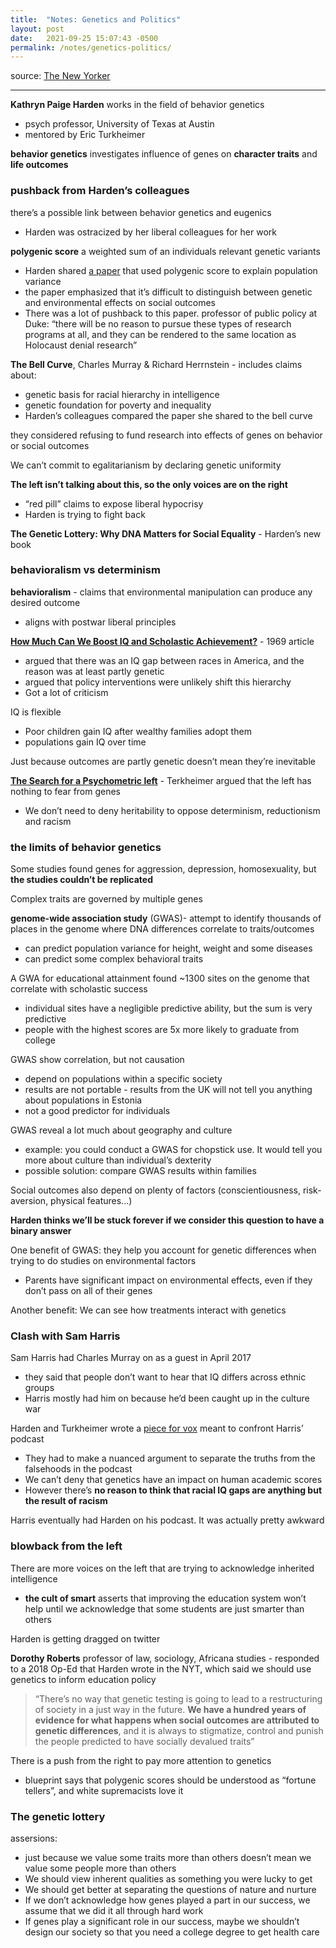 ```yaml
---
title:  "Notes: Genetics and Politics"
layout: post
date:   2021-09-25 15:07:43 -0500
permalink: /notes/genetics-politics/
---
```


source: [The New Yorker](https://www.newyorker.com/magazine/2021/09/13/can-progressives-be-convinced-that-genetics-matters)

---

**Kathryn Paige Harden** works in the field of behavior genetics

- psych professor, University of Texas at Austin
- mentored by Eric Turkheimer

**behavior genetics** investigates influence of genes on **character traits** and **life outcomes**

### pushback from Harden’s colleagues

there’s a possible link between behavior genetics and eugenics

- Harden was ostracized by her liberal colleagues for her work

**polygenic score** a weighted sum of an individuals relevant genetic variants

- Harden shared [a paper](https://journals.sagepub.com/doi/abs/10.1177/0956797616643070) that used polygenic score to explain population variance
- the paper emphasized that it’s difficult to distinguish between genetic and environmental effects on social outcomes
- There was a lot of pushback to this paper. professor of public policy at Duke: “there will be no reason to pursue these types of research programs at all, and they can be rendered to the same location as Holocaust denial research”

**The Bell Curve**, Charles Murray & Richard Herrnstein - includes claims about:

- genetic basis for racial hierarchy in intelligence
- genetic foundation for poverty and inequality
- Harden’s colleagues compared the paper she shared to the bell curve

they considered refusing to fund research into effects of genes on behavior or social outcomes

We can’t commit to egalitarianism by declaring genetic uniformity

**The left isn’t talking about this, so the only voices are on the right**

- “red pill” claims to expose liberal hypocrisy
- Harden is trying to fight back

**The Genetic Lottery: Why DNA Matters for Social Equality** - Harden’s new book

### **behavioralism vs determinism**

**behavioralism** - claims that environmental manipulation can produce any desired outcome

- aligns with postwar liberal principles

**[How Much Can We Boost IQ and Scholastic Achievement?](https://en.wikipedia.org/wiki/How_Much_Can_We_Boost_IQ_and_Scholastic_Achievement%3F)** - 1969 article

- argued that there was an IQ gap between races in America, and the reason was at least partly genetic
- argued that policy interventions were unlikely shift this hierarchy
- Got a lot of criticism

IQ is flexible

- Poor children gain IQ after wealthy families adopt them
- populations gain IQ over time

Just because outcomes are partly genetic doesn’t mean they’re inevitable

[**The Search for a Psychometric left**](https://www.gwern.net/docs/iq/1997-turkheimer.pdf) - Terkheimer argued that the left has nothing to fear from genes

- We don’t need to deny heritability to oppose determinism, reductionism and racism

### the limits of behavior genetics

Some studies found genes for aggression, depression, homosexuality, but **the studies couldn’t be replicated**

Complex traits are governed by multiple genes

**genome-wide association study** (GWAS)- attempt to identify thousands of places in the genome where DNA differences correlate to traits/outcomes

- can predict population variance for height, weight and some diseases
- can predict some complex behavioral traits

A GWA for educational attainment found ~1300 sites on the genome that correlate with scholastic success

- individual sites have a negligible predictive ability, but the sum is very predictive
- people with the highest scores are 5x more likely to graduate from college

GWAS show correlation, but not causation

- depend on populations within a specific society
- results are not portable - results from the UK will not tell you anything about populations in Estonia
- not a good predictor for individuals

GWAS reveal a lot much about geography and culture

- example: you could conduct a GWAS for chopstick use. It would tell you more about culture than individual’s dexterity
- possible solution: compare GWAS results within families

Social outcomes also depend on plenty of factors (conscientiousness, risk-aversion, physical features...)

**Harden thinks we’ll be stuck forever if we consider this question to have a binary answer**

One benefit of GWAS: they help you account for genetic differences when trying to do studies on environmental factors

- Parents have significant impact on environmental effects, even if they don’t pass on all of their genes

Another benefit: We can see how treatments interact with genetics

### Clash with Sam Harris

Sam Harris had Charles Murray on as a guest in April 2017

- they said that people don’t want to hear that IQ differs across ethnic groups
- Harris mostly had him on because he’d been caught up in the culture war

Harden and Turkheimer wrote a [piece for vox](https://www.vox.com/the-big-idea/2017/5/18/15655638/charles-murray-race-iq-sam-harris-science-free-speech) meant to confront Harris’ podcast

- They had to make a nuanced argument to separate the truths from the falsehoods in the podcast
- We can’t deny that genetics have an impact on human academic scores
- However there’s **no reason to think that racial IQ gaps are anything but the result of racism**

Harris eventually had Harden on his podcast. It was actually pretty awkward

### blowback from the left

There are more voices on the left that are trying to acknowledge inherited intelligence

- **the cult of smart** asserts that improving the education system won’t help until we acknowledge that some students are just smarter than others

Harden is getting dragged on twitter

**Dorothy Roberts** professor of law, sociology, Africana studies - responded to a 2018 Op-Ed that Harden wrote in the NYT, which said we should use genetics to inform education policy

> “There’s no way that genetic testing is going to lead to a restructuring of society in a just way in the future. **We have a hundred years of evidence for what happens when social outcomes are attributed to genetic differences**, and it is always to stigmatize, control and punish the people predicted to have socially devalued traits”
> 

There is a push from the right to pay more attention to genetics

- blueprint says that polygenic scores should be understood as “fortune tellers”, and white supremacists love it

### The genetic lottery

assersions:

- just because we value some traits more than others doesn’t mean we value some people more than others
- We should view inherent qualities as something you were lucky to get
- We should get better at separating the questions of nature and nurture
- If we don’t acknowledge how genes played a part in our success, we assume that we did it all through hard work
- If genes play a significant role in our success, maybe we shouldn’t design our society so that you need a college degree to get health care